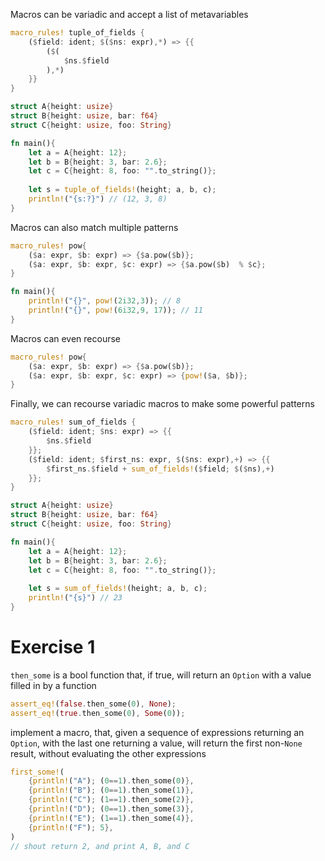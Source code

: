 Macros can be variadic and accept a list of metavariables

```rust
macro_rules! tuple_of_fields {
    ($field: ident; $($ns: expr),*) => {{
        ($(
            $ns.$field
        ),*)
    }}
}

struct A{height: usize}
struct B{height: usize, bar: f64}
struct C{height: usize, foo: String}

fn main(){
    let a = A{height: 12};
    let b = B{height: 3, bar: 2.6};
    let c = C{height: 8, foo: "".to_string()};
    
    let s = tuple_of_fields!(height; a, b, c);
    println!("{s:?}") // (12, 3, 8)
}
```

Macros can also match multiple patterns

```rust
macro_rules! pow{
    ($a: expr, $b: expr) => {$a.pow($b)};
    ($a: expr, $b: expr, $c: expr) => {$a.pow($b)  % $c};
}

fn main(){
    println!("{}", pow!(2i32,3)); // 8
    println!("{}", pow!(6i32,9, 17)); // 11
}
```

Macros can even recourse
```rust
macro_rules! pow{
    ($a: expr, $b: expr) => {$a.pow($b)};
    ($a: expr, $b: expr, $c: expr) => {pow!($a, $b)};
}
```

Finally, we can recourse variadic macros to make some powerful patterns
```rust
macro_rules! sum_of_fields {
    ($field: ident; $ns: expr) => {{
        $ns.$field
    }};
    ($field: ident; $first_ns: expr, $($ns: expr),+) => {{
        $first_ns.$field + sum_of_fields!($field; $($ns),+)
    }};
}

struct A{height: usize}
struct B{height: usize, bar: f64}
struct C{height: usize, foo: String}

fn main(){
    let a = A{height: 12};
    let b = B{height: 3, bar: 2.6};
    let c = C{height: 8, foo: "".to_string()};
    
    let s = sum_of_fields!(height; a, b, c);
    println!("{s}") // 23
}
```

# Exercise 1
`then_some` is a bool function that, if true, will return an `Option` with a value filled in by a function
```rust
assert_eq!(false.then_some(0), None);
assert_eq!(true.then_some(0), Some(0));
```

implement a macro, that, given a sequence of expressions returning an `Option`, with the last one returning a value, will return the first non-`None` result, without evaluating the other expressions

```rust
first_some!(
    {println!("A"); (0==1).then_some(0)}, 
    {println!("B"); (0==1).then_some(1)},
    {println!("C"); (1==1).then_some(2)},
    {println!("D"); (0==1).then_some(3)},
    {println!("E"); (1==1).then_some(4)},
    {println!("F"); 5},
)
// shout return 2, and print A, B, and C
```